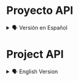 # Proyecto API

<details>
    <summary>🗣️ Versión en Español</summary>
<details>
    <summary>🖥 Imagen Modo Pc</summary>

![diegudeveloper github io_Proyecto03_API_](https://user-images.githubusercontent.com/62949966/170285997-def0cd91-4080-4b34-a4c5-072ed5ede046.png)

</details>

<details>
    <summary>📱 Imagen Modo Movil</summary>

![diegudeveloper github io_Proyecto03_API_ (1)](https://user-images.githubusercontent.com/62949966/170286732-eb458698-83a0-44fa-8784-63f92e58c84b.png)

</details>

## Bienvenido! 👋


[Proyecto API](https://diegudeveloper.github.io/Html_css_Coffe_Webside_Layout-/) es parte de mi portafolio de proyectos con un nivel un poco más profesional, al igual que otros, es el resultado de mis habilidades adquiridas en los diferentes cursos tomados en distintas plataformas online, que con el pasar del tiempo entre lecturas, ejercicios y práctica voy afianzando mis habilidades y conocimientos.

Con este proyecto subimos un poco más el escalón y agregamos dinamismo con el lenguaje de programación JavaScript, al igual que los demás proyectos, se usó en primera instancia el módulo de Flexbox en Css y el diseño fue realizado bajo la plataforma de platzi en uno de sus cursos.


## ¡Si te gusta mi proyecto, tómalo y práctica, con el podrás mejorar tus habilidades y hasta podrías enseñarme diferentes cosas! ¡Ayudame a Mejorar! 🚀

</details>

# Project API

<details>
    <summary>🗣️ English Version</summary>
<details>
    <summary>🖥 Pc Mode image</summary>

![diegudeveloper github io_Proyecto03_API_](https://user-images.githubusercontent.com/62949966/170285997-def0cd91-4080-4b34-a4c5-072ed5ede046.png)

</details>

<details>
    <summary>📱 Mobile Mode Image</summary>

![diegudeveloper github io_Proyecto03_API_ (1)](https://user-images.githubusercontent.com/62949966/170286732-eb458698-83a0-44fa-8784-63f92e58c84b.png)

</details>

## Welcome! 👋


[API Project](https://diegudeveloper.github.io/Html_css_Coffe_Webside_Layout-/) is part of my portfolio of projects with a little more professional level, like others, is the result of my skills acquired in different courses taken in different online platforms, with the passage of time between readings, exercises and practice I strengthen my skills and knowledge. 

This project is mainly based on its layout, it was used in first instance the Flexbox module in Css and the design was selected from the Youtube channel: Tutorials Online.

## ¡If you like my project, take it and practice, with it you can improve your skills and you could even teach me different things! Help me improve! 🚀

</details>